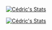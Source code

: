<p align="center">
  <a href="https://github.com/cedced19" class="rich-diff-level-one">
    <img src="https://github-readme-stats.vercel.app/api?username=cedced19&count_private=true&show_icons=true" alt="Cédric's Stats" >
  </a>
</p>

<p align="center">
  <a href="https://github.com/cedced19" class="rich-diff-level-one">
    <img src="https://github-readme-stats.vercel.app/api/top-langs/?username=cedced19&layout=compact" alt="Cédric's Stats" >
  </a>
</p>
